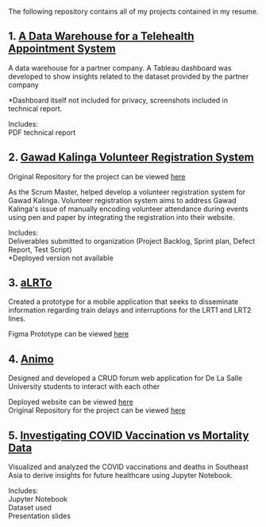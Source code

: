 The following repository contains all of my projects contained in my resume.

## 1. [A Data Warehouse for a Telehealth Appointment System](https://github.com/nicoledaphneong/PurpleBug-Portfolio/tree/main/A%20Data%20Warehouse%20for%20a%20Telehealth%20Appointment%20System)
A data warehouse for a partner company. A Tableau dashboard was developed to show insights related to the dataset provided by the partner company 

*Dashboard itself not included for privacy, screenshots included in technical report.

Includes:  
PDF technical report

## 2. [Gawad Kalinga Volunteer Registration System](https://github.com/nicoledaphneong/PurpleBug-Portfolio/tree/main/Gawad%20Kalinga%20Volunteer%20Registration%20System)
Original Repository for the project can be viewed [here](https://github.com/LanzL20/CSSWENG-X-GK)  


As the Scrum Master, helped develop a volunteer registration system for Gawad Kalinga. Volunteer registration system aims to address Gawad Kalinga's issue of manually encoding volunteer attendance during events using pen and paper by integrating the registration into their website.

Includes:  
Deliverables submitted to organization (Project Backlog, Sprint plan, Defect Report, Test Script)  
*Deployed version not available

## 3. [aLRTo](https://www.figma.com/file/batflr1uV980XtFQPou0KL/MCO2%3A-Prototyping?type=design&mode=design&t=pksSJ74pxybfPswz-1)
Created a prototype for a mobile application that seeks to disseminate information regarding train delays and interruptions for the LRT1 and LRT2 lines.

Figma Prototype can be viewed [here](https://www.figma.com/file/batflr1uV980XtFQPou0KL/MCO2%3A-Prototyping?type=design&mode=design&t=pksSJ74pxybfPswz-1)

## 4. [Animo](https://animo-forum.onrender.com)
Designed and developed a CRUD forum web application for De La Salle
University students to interact with each other

Deployed website can be viewed [here](https://animo-forum.onrender.com)  
Original Repository for the project can be viewed [here](https://github.com/TheBanana03/The-Superior-CCAPDEV-repository)

## 5. [Investigating COVID Vaccination vs Mortality Data](https://github.com/nicoledaphneong/PurpleBug-Portfolio/tree/main/Investigating%20COVID%20Vaccination%20vs%20Mortality%20Data)
Visualized and analyzed the COVID vaccinations and deaths in
Southeast Asia to derive insights for future healthcare using Jupyter Notebook.

Includes:  
Jupyter Notebook  
Dataset used  
Presentation slides





